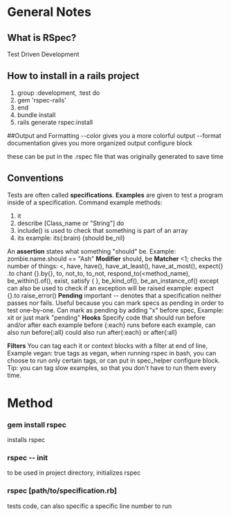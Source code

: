 # General Notes
## What is RSpec?
Test Driven Development

## How to install in a rails project
1. group :development, :test do
2. gem 'rspec-rails'
3. end
4. bundle install
5. rails generate rspec:install


##Output and Formatting
--color gives you a more colorful output
--format documentation gives you more organized output
configure block

these can be put in the .rspec file that was originally generated to save time


## Conventions
Tests are often called **specifications**.  **Examples** are given to test a program inside of a specification.  Command example methods:
1.  it
2.  describe [Class_name or "String"] do
3. include() is used to check that something is part of an array
4. its example: its(:brain) {should be_nil}


An **assertion** states what something "should" be.  Example: zombie.name.should == "Ash"
**Modifier** should, be
**Matcher** <1; checks the number of things: <, have, have(), have_at_least(), have_at_most(), expect{} .to chant {}.by{}, to, not_to, to_not, respond_to(<method_name), be_within(<range>).of(<expected>), exist, satisfy { <block> }, be_kind_of(<class>), be_an_instance_of(<class>)
except can also be used to check if an exception will be raised example: expect {}.to raise_error()
**Pending** important -- denotes that a specification neither passes nor fails.  Useful because you can mark specs as pending in order to test one-by-one.  Can mark as pending by adding "x" before spec, Example: xit or just mark "pending"
**Hooks** Specify code that should run before and/or after each example
before {:each} runs before each example, can also run before{:all} could also run after{:each} or after{:all}

**Filters** You can tag each it or context blocks with a filter at end of line, Example vegan: true tags as vegan, when running rspec in bash, you can choose to run only certain tags, or can put in spec_helper configure block.  Tip:  you can tag slow examples, so that you don't have to run them every time.

# Method
### gem install rspec 
installs rspec
### rspec -- init
to be used in project directory, initializes rspec
### rspec [path/to/specification.rb] 
tests code, can also specific a specific line number to run